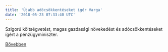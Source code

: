 ```yaml
---
title: 'Újabb adócsökkentéseket ígér Varga'
date: '2018-05-23 07:33:40 UTC'
---
```


Szigorú költségvetést, magas gazdasági növekedést és adócsökkentéseket ígért a pénzügyminiszter.


[Bővebben](https://ift.tt/2IGu9jb)
